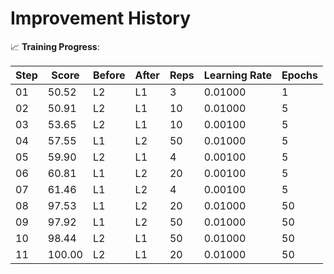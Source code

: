 # Improvement History

📈 **Training Progress**:

| Step | Score  | Before | After | Reps | Learning Rate | Epochs |
| ---- | ------ | ------ | ----- | ---- | ------------- | ------ |
| 01   | 50.52  | L2     | L1    | 3    | 0.01000       | 1      |
| 02   | 50.91  | L2     | L1    | 10   | 0.01000       | 5      |
| 03   | 53.65  | L2     | L1    | 10   | 0.00100       | 5      |
| 04   | 57.55  | L1     | L2    | 50   | 0.01000       | 5      |
| 05   | 59.90  | L2     | L1    | 4    | 0.00100       | 5      |
| 06   | 60.81  | L1     | L2    | 20   | 0.00100       | 5      |
| 07   | 61.46  | L1     | L2    | 4    | 0.00100       | 5      |
| 08   | 97.53  | L1     | L2    | 20   | 0.01000       | 50     |
| 09   | 97.92  | L1     | L2    | 50   | 0.01000       | 50     |
| 10   | 98.44  | L2     | L1    | 50   | 0.01000       | 50     |
| 11   | 100.00 | L2     | L1    | 20   | 0.01000       | 50     |
